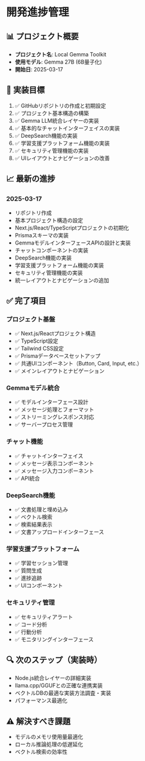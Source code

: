 # 開発進捗管理

## 📊 プロジェクト概要
- **プロジェクト名**: Local Gemma Toolkit
- **使用モデル**: Gemma 27B (6B量子化)
- **開始日**: 2025-03-17

## 🎯 実装目標
1. ✅ GitHubリポジトリの作成と初期設定
2. ✅ プロジェクト基本構造の構築
3. ✅ Gemma LLM統合レイヤーの実装
4. ✅ 基本的なチャットインターフェイスの実装
5. ✅ DeepSearch機能の実装
6. ✅ 学習支援プラットフォーム機能の実装
7. ✅ セキュリティ管理機能の実装
8. ✅ UIレイアウトとナビゲーションの改善

## 📈 最新の進捗

### 2025-03-17
- リポジトリ作成
- 基本プロジェクト構造の設定
- Next.js/React/TypeScriptプロジェクトの初期化
- Prismaスキーマの実装
- GemmaモデルインターフェースAPIの設計と実装
- チャットコンポーネントの実装
- DeepSearch機能の実装
- 学習支援プラットフォーム機能の実装
- セキュリティ管理機能の実装
- 統一レイアウトとナビゲーションの追加

## ✅ 完了項目

### プロジェクト基盤
- ✅ Next.js/Reactプロジェクト構造
- ✅ TypeScript設定
- ✅ Tailwind CSS設定
- ✅ Prismaデータベースセットアップ
- ✅ 共通UIコンポーネント（Button, Card, Input, etc.）
- ✅ メインレイアウトとナビゲーション

### Gemmaモデル統合
- ✅ モデルインターフェース設計
- ✅ メッセージ処理とフォーマット
- ✅ ストリーミングレスポンス対応
- ✅ サーバープロセス管理

### チャット機能
- ✅ チャットインターフェイス
- ✅ メッセージ表示コンポーネント
- ✅ メッセージ入力コンポーネント
- ✅ API統合

### DeepSearch機能
- ✅ 文書処理と埋め込み
- ✅ ベクトル検索
- ✅ 検索結果表示
- ✅ 文書アップロードインターフェース

### 学習支援プラットフォーム
- ✅ 学習セッション管理
- ✅ 質問生成
- ✅ 進捗追跡
- ✅ UIコンポーネント

### セキュリティ管理
- ✅ セキュリティアラート
- ✅ コード分析
- ✅ 行動分析
- ✅ モニタリングインターフェース

## 🔍 次のステップ（実装時）
- Node.js統合レイヤーの詳細実装
- llama.cpp/GGUFとの正確な連携実装
- ベクトルDBの最適な実装方法調査・実装
- パフォーマンス最適化

## ⚠️ 解決すべき課題
- モデルのメモリ使用量最適化
- ローカル推論処理の低遅延化
- ベクトル検索の効率性
